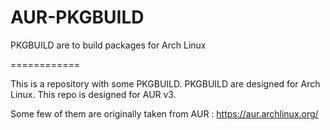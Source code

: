 AUR-PKGBUILD
============

 PKGBUILD are to build packages for Arch Linux

============

This is a repository with some PKGBUILD. PKGBUILD are designed for Arch Linux.
This repo is designed for AUR v3.

Some few of them are originally taken from AUR : 
https://aur.archlinux.org/
